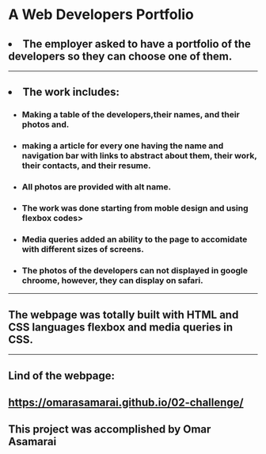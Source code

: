 # A Web Developers Portfolio
## <li>The employer asked to have a portfolio of the developers so they can choose one of them.
---
## <li>The work includes:
### <ul><li>Making a table of the developers,their names, and their photos and.
### <ul><li>making a article for every one having the name and navigation bar with links to abstract about them, their work, their contacts, and their resume.
### <ul><li>All photos are provided with alt name.
### <ul><li>The work was done starting from moble design and using flexbox codes>
### <ul><li>Media queries added an ability to the page to accomidate with different sizes of screens.
### <ul><li>The photos of the developers can not displayed in google chroome, however, they can display on safari.
---
## The webpage was totally built with HTML and CSS languages flexbox and media queries in CSS.
---
## Lind of the webpage:

https://omarasamarai.github.io/02-challenge/
---
## This project was accomplished by Omar Asamarai

